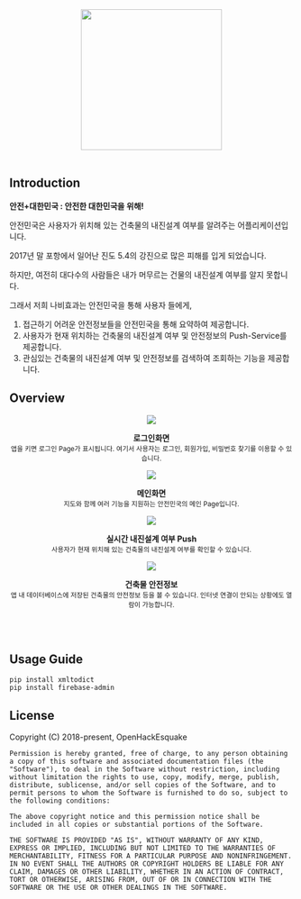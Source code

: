 <div align="middle">
<img src="https://github.com/PNU-ButterflyEffect/anjeonmingug/blob/master/app/src/main/res/drawable/appicon.png" height="250px" >
</div>
<br/>

## Introduction
**안전+대한민국 : 안전한 대한민국을 위해!**


안전민국은 사용자가 위치해 있는 건축물의 내진설계 여부를 알려주는 어플리케이션입니다.

2017년 말 포항에서 일어난 진도 5.4의 강진으로 많은 피해를 입게 되었습니다.

하지만, 여전히 대다수의 사람들은 내가 머무르는 건물의 내진설계 여부를 알지 못합니다.

그래서 저희 나비효과는 안전민국을 통해 사용자 들에게,
  1. 접근하기 어려운 안전정보들을 안전민국을 통해 요약하여 제공합니다.
  2. 사용자가 현재 위치하는 건축물의 내진설계 여부 및 안전정보의 Push-Service를 제공합니다.
  3. 관심있는 건축물의 내진설계 여부 및 안전정보를 검색하여 조회하는 기능을 제공합니다.


## Overview


<p align="center">
<img src="https://github.com/esquake/esquake/blob/master/resources/myLoca.png">
</p>
<p align="center">
  <b>로그인화면</b>
  <br/>
  <sub>앱을 키면 로그인 Page가 표시됩니다. 여기서 사용자는 로그인, 회원가입, 비밀번호 찾기를 이용할 수 있습니다.</sub>
</p>

<p align="center">
<img src="https://github.com/esquake/esquake/blob/master/resources/popup.png">
</p>

<p align="center">
  <b>메인화면</b>
  <br/>
  <sub>지도와 함께 여러 기능을 지원하는 안전민국의 메인 Page입니다. </sub>
</p>


<p align="center">
<img src="https://github.com/esquake/esquake/blob/master/resources/shelterlist.png">
</p>

<p align="center">
  <b>실시간 내진설계 여부 Push</b>
  <br/>
  <sub>사용자가 현재 위치해 있는 건축물의 내진설계 여부를 확인할 수 있습니다. </sub>
</p>


<p align="center">
<img src="https://github.com/esquake/esquake/blob/master/resources/eq_guide.png">
</p>

<p align="center">
  <b>건축물 안전정보</b>
  <br/>
  <sub>앱 내 데이터베이스에 저장된 건축물의 안전정보 등을 볼 수 있습니다. 인터넷 연결이 안되는 상황에도 열람이 가능합니다. </sub>
</p>


</br></br>

## Usage Guide

```
pip install xmltodict
pip install firebase-admin
```

## License
Copyright (C) 2018-present,  OpenHackEsquake

```
Permission is hereby granted, free of charge, to any person obtaining a copy of this software and associated documentation files (the "Software"), to deal in the Software without restriction, including without limitation the rights to use, copy, modify, merge, publish, distribute, sublicense, and/or sell copies of the Software, and to permit persons to whom the Software is furnished to do so, subject to the following conditions:

The above copyright notice and this permission notice shall be included in all copies or substantial portions of the Software.

THE SOFTWARE IS PROVIDED "AS IS", WITHOUT WARRANTY OF ANY KIND, EXPRESS OR IMPLIED, INCLUDING BUT NOT LIMITED TO THE WARRANTIES OF MERCHANTABILITY, FITNESS FOR A PARTICULAR PURPOSE AND NONINFRINGEMENT. IN NO EVENT SHALL THE AUTHORS OR COPYRIGHT HOLDERS BE LIABLE FOR ANY CLAIM, DAMAGES OR OTHER LIABILITY, WHETHER IN AN ACTION OF CONTRACT, TORT OR OTHERWISE, ARISING FROM, OUT OF OR IN CONNECTION WITH THE SOFTWARE OR THE USE OR OTHER DEALINGS IN THE SOFTWARE.
